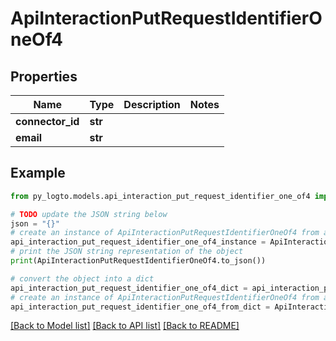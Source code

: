# ApiInteractionPutRequestIdentifierOneOf4


## Properties

Name | Type | Description | Notes
------------ | ------------- | ------------- | -------------
**connector_id** | **str** |  | 
**email** | **str** |  | 

## Example

```python
from py_logto.models.api_interaction_put_request_identifier_one_of4 import ApiInteractionPutRequestIdentifierOneOf4

# TODO update the JSON string below
json = "{}"
# create an instance of ApiInteractionPutRequestIdentifierOneOf4 from a JSON string
api_interaction_put_request_identifier_one_of4_instance = ApiInteractionPutRequestIdentifierOneOf4.from_json(json)
# print the JSON string representation of the object
print(ApiInteractionPutRequestIdentifierOneOf4.to_json())

# convert the object into a dict
api_interaction_put_request_identifier_one_of4_dict = api_interaction_put_request_identifier_one_of4_instance.to_dict()
# create an instance of ApiInteractionPutRequestIdentifierOneOf4 from a dict
api_interaction_put_request_identifier_one_of4_from_dict = ApiInteractionPutRequestIdentifierOneOf4.from_dict(api_interaction_put_request_identifier_one_of4_dict)
```
[[Back to Model list]](../README.md#documentation-for-models) [[Back to API list]](../README.md#documentation-for-api-endpoints) [[Back to README]](../README.md)



